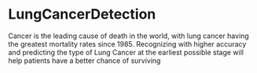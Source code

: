 # LungCancerDetection
Cancer is the leading cause of death in the world, with lung cancer having the greatest mortality rates since 1985. Recognizing with higher accuracy and predicting the type of Lung Cancer at the earliest possible stage will help patients have a better chance of surviving
